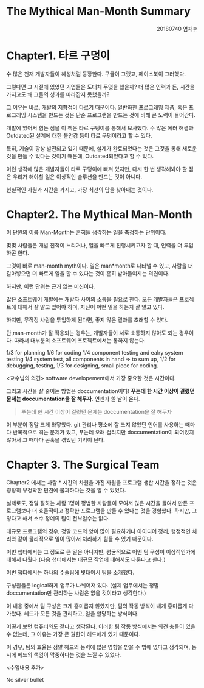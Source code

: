 # The Mythical Man-Month Summary
<div style="text-align: right">20180740 염재후</div>

# Chapter1. 타르 구덩이
수 많은 천재 개발자들이 혜성처럼 등장한다. 구글이 그랬고, 페이스북이 그러했다. 

그렇다면 그 시절에 있었던 기업들은 도대체 무엇을 했을까? 더 많은 인력과 돈, 시간을 가지고도 왜 그들의 성과를 따라잡지 못했을까?

그 이유는 바로, 개발의 지향점이 다르기 때문이다. 일반화한 프로그래밍 제품, 혹은 프로그래밍 시스템을 만드는 것은 단순 프로그램을 만드는 것에 비해 큰 노력이 들어간다.

개발에 있어서 힘든 점을 이 책은 타르 구덩이를 통해서 묘사했다. 수 많은 에러 해결과 Outdated된 설계에 대한 불안감 등이 타르 구덩이라고 할 수 있다.

특히, 기술이 항상 발전되고 있기 때문에, 설계가 완료되었다는 것은 그것을 통해 새로운 것을 만들 수 있다는 것이기 때문에, Outdated되었다고 할 수 있다.

이런 생각에 많은 개발자들이 타르 구덩이에 빠져 있지만, 다시 한 번 생각해봐야 할 점은 우리가 해야할 일은 이상적인 솔루션을 만드는 것이 아니다.

현실적인 자원과 시간을 가지고, 가장 최선의 답을 찾아내는 것이다.

# Chapter2. The Mythical Man-Month

이 단원의 이름 Man-Month는 흔히들 생각하는 일을 측정하는 단위이다.

몇몇 사람들은 개발 진척이 느리거나, 일을 빠르게 진행시키고자 할 때, 인력을 더 투입하곤 한다.

그것이 바로 man-month myth이다. 일은 man*month로 나타낼 수 있고, 사람을 더 갈아넣으면 더 빠르게 일을 할 수 있다는 것이 흔히 받아들여지는 의견이다.

하지만, 이런 단위는 근거 없는 미신이다.

많은 소프트웨어 개발에는 개발자 사이의 소통을 필요로 한다. 모든 개발자들은 프로젝트에 대해서 잘 알고 있어야 하며, 자신이 어떤 일을 하는지 잘 알고 있다.

하지만, 무작정 사람을 투입하게 된다면, 좋지 않은 결과를 초래할 수 있다.

단,man-month가 잘 적용되는 경우는, 개발자들이 서로 소통하지 않아도 되는 경우이다. 따라서 대부분의 소프트웨어 프로젝트에서는 통하지 않는다.


1/3 for planning
1/6 for coding
1/4 component testing and ealry system testing
1/4 system test, all components in hand
=> to sum up, 1/2 for debugging, testing, 1/3 for designing, small piece for coding.

<교수님의 의견>
software developement에서 가장 중요한 것은 시간이다.

그리고 시간을 잘 줄이는 방법은 doccumentation이다! **푸는데 한 시간 이상이 걸렸던 문제는 doccumentation을 잘 해두자**. 언젠가 쓸 날이 온다.

> 푸는데 한 시간 이상이 걸렸던 문제는 doccumentation을 잘 해두자

이 부분이 정말 크게 와닿았다. git 관리나 평소에 잘 쓰지 않았던 언어를 사용하는 때마다 반복적으로 겪는 문제가 있고, 푸는데 오래 걸리지만 doccumentation이 되어있지 않아서 그 때마다 곤혹을 겪었던 기억이 난다.

# Chapter 3. The Surgical Team
Chapter2 에서는 사람 * 시간의 차원을 가진 자원을 프로그램 생산 시간을 정하는 것은 굉장히 부정확한 편견에 불과하다는 것을 알 수 있었다.

실제로도, 정말 잘하는 사람 1명이 평범한 사람들이 모여서 많은 시간을 들여서 만든 프로그램보다 더 효율적이고 정확한 프로그램을 만들 수 있다는 것을 경험했다. 하지만, 그렇다고 해서 소수 정예의 팀이 전부일수는 없다.

대규모 프로그램의 경우, 정말 코드의 양이 많이 필요하거나 아이디어 정리, 행정적인 처리와 같이 물리적으로 일이 많아서 처리하기 힘들 수 있기 때문이다.

이번 챕터에서는 그 정도로 큰 일은 아니지만, 평균적으로 어떤 팀 구성이 이상적인가에 대해서 다뤘다.(다음 챕터에서는 대규모 작업에 대해서도 다룬다고 한다.)

이번 챕터에서는 하나의 수술팀에 빗대어서 팀을 소개했다.

구성원들은 logical하게 업무가 나뉘어져 있다. (실제 업무에서는 정말 doccumentation만 관리하는 사람은 없을 것이라고 생각한다.)

이 내용 중에서 팀 구성은 크게 흥미롭지 않았지만, 팀의 작동 방식이 내게 흥미롭게 다가왔다. 헤드가 모든 것을 관리하고, 일을 할당하는 방식이다.

어떻게 보면 컴퓨터와도 같다고 생각된다. 이러한 팀 작동 방식에서는 의견 충돌이 있을 수 없는데, 그 이유는 가장 큰 권한이 헤드에게 있기 때문이다.

이 경우, 팀의 효율은 정말 헤드의 능력에 많은 영향을 받을 수 밖에 없다고 생각되며, 동시에 헤드의 책임이 막중하다는 것을 느낄 수 있었다.

<수업내용 추가>

No silver bullet
